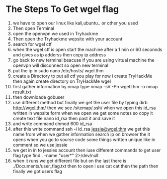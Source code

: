 # The Steps To Get wgel flag
1. we have to open our linux like kali,ubuntu.. or other you used
2. Then open Terminal 
3. open the openvpn we used in Tryhackme
4. Then open the Tryhackme wepsite with your account
5. search for wgel ctf 
6. when the wgel ctf is open start the machine after a 1 min or 60 seconnds and gives as ip adderss then copy ip address
7. go back to new terminal beacuse if you are using virtual machine the openvpn will disconnect so open new terminal
8. put the ip in sudo nano /etc/hosts/ wgel.thm
9. create a Directory to put all ctf you play for now i create TryHackMe then again create directory on TryHackMe wgel
10. first gather information by nmap type nmap -sV -Pn wgel.thm -o nmap result.txt
11. then downloade gobuser
12. use different method but finally we get the user file by typing dirb http://wgel.thm/ then we see /sitemap/.ssh/ when we open this id_rsa written in wepsite form when we open we get some notes so copy it create text file nano id_rsa then past it and save it
13. and write command chmod 600 id_rsa
14. after this write command ssh -i id_rsa jessie@wgel.thm we  get this name from when we gather information search ip on browser the it opens when you go to sourse code some things written unique like in comment  <!-- Jessie don't forget to udate the webiste -->so we use jessie
15. we get in in to jessies account then iuse different commands to get user flag type find . -name "user*" 2>/dev/null
16. when it runs we get different file but on the last there is ./Documents/user_flag.txt then to open i use cat
cat then the path then finally we got users flag

